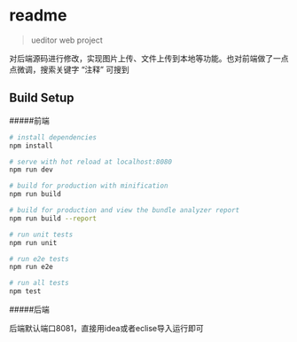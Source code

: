 # readme

> ueditor web project

对后端源码进行修改，实现图片上传、文件上传到本地等功能。也对前端做了一点点微调，搜索关键字 “注释” 可搜到

## Build Setup

#####前端

``` bash
# install dependencies
npm install

# serve with hot reload at localhost:8080
npm run dev

# build for production with minification
npm run build

# build for production and view the bundle analyzer report
npm run build --report

# run unit tests
npm run unit

# run e2e tests
npm run e2e

# run all tests
npm test
```

#####后端

后端默认端口8081，直接用idea或者eclise导入运行即可

